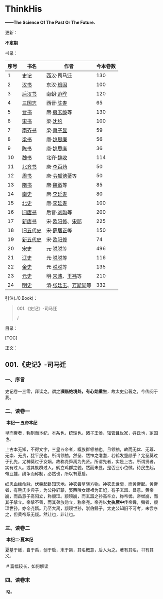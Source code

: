 # ThinkHis

**——The Science Of The Past Or The Future.**

更新：

**不定期**

书录：

| 序号 | 书名                                              | 作者                                                         | 今本卷数 |
| ---- | ------------------------------------------------- | ------------------------------------------------------------ | -------- |
| 1    | [史记](https://baike.baidu.com/item/史记/254522)  | 西汉·[司马迁](https://baike.baidu.com/item/司马迁/65648)     | 130      |
| 2    | [汉书](https://baike.baidu.com/item/汉书)         | 东汉·[班固](https://baike.baidu.com/item/班固/81828)         | 100      |
| 3    | [后汉书](https://baike.baidu.com/item/后汉书)     | 南朝·[范晔](https://baike.baidu.com/item/范晔/5078942)       | 120      |
| 4    | [三国志](https://baike.baidu.com/item/三国志)     | 西晋·[陈寿](https://baike.baidu.com/item/陈寿/5816)          | 65       |
| 5    | [晋书](https://baike.baidu.com/item/晋书)         | 唐·[房玄龄](https://baike.baidu.com/item/房玄龄)等           | 130      |
| 6    | [宋书](https://baike.baidu.com/item/宋书)         | 梁·[沈约](https://baike.baidu.com/item/沈约)                 | 100      |
| 7    | [南齐书](https://baike.baidu.com/item/南齐书)     | 梁·[萧子显](https://baike.baidu.com/item/萧子显)             | 59       |
| 8    | [梁书](https://baike.baidu.com/item/梁书)         | 唐·[姚思廉](https://baike.baidu.com/item/姚思廉)             | 56       |
| 9    | [陈书](https://baike.baidu.com/item/陈书)         | 唐·[姚思廉](https://baike.baidu.com/item/姚思廉)             | 36       |
| 10   | [魏书](https://baike.baidu.com/item/魏书)         | 北齐·[魏收](https://baike.baidu.com/item/魏收)               | 114      |
| 11   | [北齐书](https://baike.baidu.com/item/北齐书)     | 唐·[李百药](https://baike.baidu.com/item/李百药)             | 50       |
| 12   | [周书](https://baike.baidu.com/item/周书)         | 唐·[令狐德棻](https://baike.baidu.com/item/令狐德棻)等       | 50       |
| 13   | [隋书](https://baike.baidu.com/item/隋书)         | 唐·[魏徵](https://baike.baidu.com/item/魏徵)等               | 85       |
| 14   | [南史](https://baike.baidu.com/item/南史)         | 唐·[李延寿](https://baike.baidu.com/item/李延寿/2189055)     | 80       |
| 15   | [北史](https://baike.baidu.com/item/北史)         | 唐·[李延寿](https://baike.baidu.com/item/李延寿/2189055)     | 100      |
| 16   | [旧唐书](https://baike.baidu.com/item/旧唐书)     | 后晋·[刘昫](https://baike.baidu.com/item/刘昫)等             | 200      |
| 17   | [新唐书](https://baike.baidu.com/item/新唐书)     | 宋·[欧阳修](https://baike.baidu.com/item/欧阳修/127825)、[宋祁](https://baike.baidu.com/item/宋祁) | 225      |
| 18   | [旧五代史](https://baike.baidu.com/item/旧五代史) | 宋·[薛居正](https://baike.baidu.com/item/薛居正)等           | 150      |
| 19   | [新五代史](https://baike.baidu.com/item/新五代史) | 宋·[欧阳修](https://baike.baidu.com/item/欧阳修)             | 74       |
| 20   | [宋史](https://baike.baidu.com/item/宋史)         | 元·[脱脱](https://baike.baidu.com/item/脱脱)等               | 496      |
| 21   | [辽史](https://baike.baidu.com/item/辽史)         | 元·[脱脱](https://baike.baidu.com/item/脱脱)等               | 116      |
| 22   | [金史](https://baike.baidu.com/item/金史)         | 元·[脱脱](https://baike.baidu.com/item/脱脱)等               | 135      |
| 23   | [元史](https://baike.baidu.com/item/元史/2859504) | 明·[宋濂](https://baike.baidu.com/item/宋濂)、[王袆](https://baike.baidu.com/item/王袆)等 | 210      |
| 24   | [明史](https://baike.baidu.com/item/明史/1702588) | 清·[张廷玉](https://baike.baidu.com/item/张廷玉/234347)、[万斯同](https://baike.baidu.com/item/万斯同)等 | 332      |

引注(./0.Book)：

> 001.《史记》-司马迁
>
> /

目录：

[TOC]

正文：

## 001.《史记》-司马迁

###  一、序言

​		史记卷一三零，拜读之。谓之**濒临绝境处，有心始重生**，故太史公著之，今传阅于我。

###	二、读卷一

​		**本纪一·五帝本纪**

​		皇而帝者，称制而本纪，本系也，统理也。诸子王侯，辖管且世家，姓氏也，家国也。

​		上古本无知，不得文字，三皇五帝者，概族群领袖也。且领袖，故而无优、无尊、无崇、无贵，犹平民也。所谓领袖，然圣、然神之耄耋，若鹤发童颜乎？尤圣莫过于孔先，尤神莫过于女娲，故称尧舜禹为先贤。所谓先者，实是上古。所谓贤者，实有过人。或其族群过人，鹤立鸡群之貌。然而未显，是否业小位微。待民生起，帝业雄，纷争而称制，必然也，所以有夏启。

​		细思血缘命脉，伏羲起卦知天地。神农尝草晓方物。神农氏世衰，而黄帝起。黄帝者，有熊氏少典子，为公孙轩辕，娶西陵女嫘祖为正妃，有子玄嚣、昌意。黄帝崩，而昌意子高阳立，称颛顼。颛顼崩，而玄嚣之孙高辛立，称帝喾。帝喾崩，而其子挚立。帝挚不善，而其弟放勋立，称帝尧。帝尧以**允执厥中**传帝舜，舜者，颛顼世孙，亦帝尧婿。乃至大禹，颛顼世孙，崇伯鲧子。太史公知旧不可考，未尝序之，但黄帝系无疑。然让也，非让也。

###	三、读卷二

​		**本纪二·夏本纪**

​		夏基于鲧，自于禹，创于启，末于桀，其名概意，后人为之。著有其名，书有其义。

​		# 篇幅较长，如何解读

###	四、读卷末

​		略。